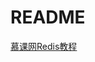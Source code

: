 # README

[慕课网Redis教程](http://www.imooc.com/learn/839)

<!--
create time: 2018-03-14 17:23:06
Author: Alfred

This file is created by Marboo<http://marboo.io> template file $MARBOO_HOME/.media/starts/default.md
本文件由 Marboo<http://marboo.io> 模板文件 $MARBOO_HOME/.media/starts/default.md 创建
-->

